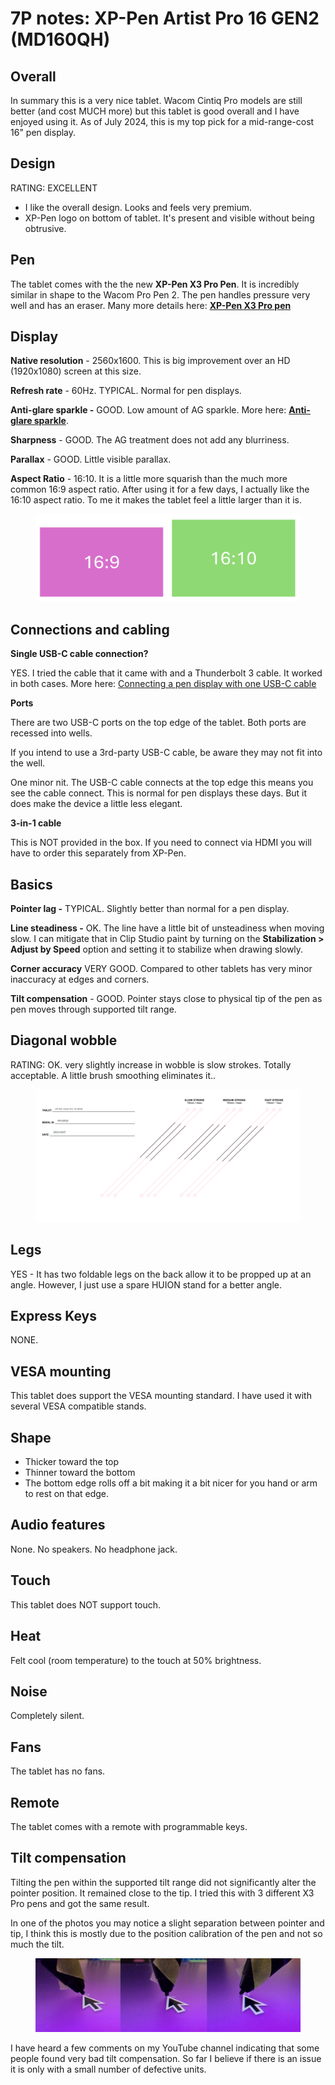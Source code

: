 # 7P notes: XP-Pen Artist Pro 16 GEN2 (MD160QH)

## **Overall**

In summary this is a very nice tablet. Wacom Cintiq Pro models are still better (and cost MUCH more) but this tablet is good overall and I have enjoyed using it. As of July 2024, this is my top pick for a mid-range-cost 16" pen display. &#x20;

## **Design**

RATING: EXCELLENT

* I like the overall design. Looks and feels very premium.&#x20;
* XP-Pen logo on bottom of tablet. It's present and visible without being obtrusive.

## **Pen**&#x20;

The tablet comes with the the new **XP-Pen X3 Pro Pen**. It is incredibly similar in shape to the Wacom Pro Pen 2. The pen handles pressure very well and has an eraser. Many more details here: [**XP-Pen X3 Pro pen**](../xp-pen-pens/7p-notes-xp-pen-x3-pro-pen.md)

## **Display**&#x20;

**Native resolution** - 2560x1600. This is big improvement over an HD (1920x1080) screen at this size.

**Refresh rate** - 60Hz. TYPICAL. Normal for pen displays.

**Anti-glare sparkle -** GOOD. Low amount of AG sparkle. More here: [**Anti-glare sparkle**](../../../guides/pen-displays/anti-glare-sparkle.md).

**Sharpness** - GOOD. The AG treatment does not add any blurriness.&#x20;

**Parallax** - GOOD. Little visible parallax.

**Aspect Ratio** - 16:10. It is a little more squarish than the much more common 16:9 aspect ratio. After using it for a few days, I actually like the 16:10 aspect ratio. To me it makes the tablet feel a little larger than it is.&#x20;

<figure><img src="../../../.gitbook/assets/image (1) (1) (1) (1) (1) (1).png" alt=""><figcaption></figcaption></figure>

## **Connections and cabling**

**Single USB-C cable connection?**

YES. I tried the cable that it came with and a Thunderbolt 3 cable. It worked in both cases. More here: [Connecting a pen display with one USB-C cable](../../../guides/connections-and-cabling/connecting-a-pen-display-with-one-usb-c-cable.md)

**Ports**

There are two USB-C ports on the top edge of the tablet. Both ports are recessed into wells.

If you intend to use a 3rd-party USB-C cable, be aware they may not fit into the well.

One minor nit. The USB-C cable connects at the top edge this means you see the cable connect. This is normal for pen displays these days. But it does make the device a little less elegant.

**3-in-1 cable**

This is NOT provided in the box. If you need to connect via HDMI you will have to order this separately from XP-Pen.

## **Basics**

**Pointer lag -** TYPICAL. Slightly better than normal for a pen display.

**Line steadiness -** OK. The line have a little bit of unsteadiness when moving slow. I can mitigate that in Clip Studio paint by turning on the **Stabilization > Adjust by Speed** option and setting it to stabilize when drawing slowly.&#x20;

**Corner accuracy** VERY GOOD. Compared to other tablets has very minor inaccuracy at edges and corners.

**Tilt compensation** - GOOD. Pointer stays close to physical tip of the pen as pen moves through supported tilt range.

## **Diagonal wobble**

RATING: OK. very slightly increase in wobble is slow strokes. Totally acceptable. A little brush smoothing eliminates it..

<figure><img src="../../../.gitbook/assets/XP-Pen Artist Pro 16 GEN2 (MD160QH) (3).png" alt=""><figcaption></figcaption></figure>

## Legs

YES - It has two foldable legs on the back allow it to be propped up at an angle. However, I just use a spare HUION stand for a better angle.

## Express Keys

NONE.&#x20;

## VESA mounting

This tablet does support the VESA mounting standard. I have used it with several VESA compatible stands.&#x20;

## Shape

* Thicker toward the top
* Thinner toward the bottom
* The bottom edge rolls off a bit making it a bit nicer for you hand or arm to rest on that edge.

## Audio features

None. No speakers. No headphone jack.

## Touch

This tablet does NOT support touch.

## Heat

Felt cool (room temperature) to the touch at 50% brightness.

## Noise

Completely silent.

## Fans

The tablet has no fans.

## Remote&#x20;

The tablet comes with a remote with programmable keys.

## Tilt compensation

Tilting the pen within the supported tilt range did not significantly alter the pointer position. It remained close to the tip. I tried this with 3 different X3 Pro pens and got the same result.

In one of the photos you may notice a slight separation between pointer and tip, I think this is mostly due to the position calibration of the pen and not so much the tilt.&#x20;

<figure><img src="../../../.gitbook/assets/XP-Pen Artist Pro 16 GEN2 (MD160QH) tilt compensation - small.jpg" alt=""><figcaption></figcaption></figure>

I have heard a few comments on my YouTube channel indicating that some people found very bad tilt compensation. So far I believe if there is an issue it is only with a small number of defective units.&#x20;
